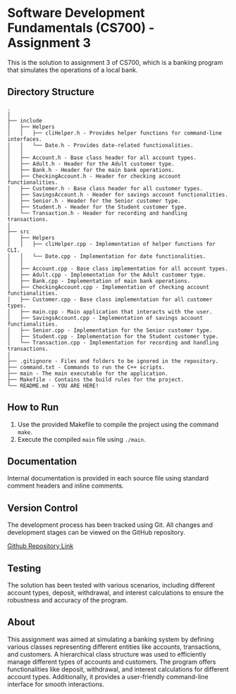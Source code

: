 # Software Development Fundamentals (CS700) - Assignment 3

This is the solution to assignment 3 of CS700, which is a banking program that simulates the operations of a local bank.

## Directory Structure
```
.
│
├── include
│   ├── Helpers
│   │   ├── cliHelper.h - Provides helper functions for command-line interfaces.
│   │   └── Date.h - Provides date-related functionalities.
│   │
│   ├── Account.h - Base class header for all account types.
│   ├── Adult.h - Header for the Adult customer type.
│   ├── Bank.h - Header for the main bank operations.
│   ├── CheckingAccount.h - Header for checking account functionalities.
│   ├── Customer.h - Base class header for all customer types.
│   ├── SavingsAccount.h - Header for savings account functionalities.
│   ├── Senior.h - Header for the Senior customer type.
│   ├── Student.h - Header for the Student customer type.
│   └── Transaction.h - Header for recording and handling transactions.
│
├── src
│   ├── Helpers
│   │   ├── cliHelper.cpp - Implementation of helper functions for CLI.
│   │   └── Date.cpp - Implementation for date functionalities.
│   │
│   ├── Account.cpp - Base class implementation for all account types.
│   ├── Adult.cpp - Implementation for the Adult customer type.
│   ├── Bank.cpp - Implementation of main bank operations.
│   ├── CheckingAccount.cpp - Implementation of checking account functionalities.
│   ├── Customer.cpp - Base class implementation for all customer types.
│   ├── main.cpp - Main application that interacts with the user.
│   ├── SavingsAccount.cpp - Implementation of savings account functionalities.
│   ├── Senior.cpp - Implementation for the Senior customer type.
│   ├── Student.cpp - Implementation for the Student customer type.
│   └── Transaction.cpp - Implementation for recording and handling transactions.
│
├── .gitignore - Files and folders to be ignored in the repository.
├── command.txt - Commands to run the C++ scripts.
├── main - The main executable for the application.
├── Makefile - Contains the build rules for the project.
└── README.md - YOU ARE HERE!
```

## How to Run

1. Use the provided Makefile to compile the project using the command `make`.
2. Execute the compiled `main` file using `./main`.

## Documentation

Internal documentation is provided in each source file using standard comment headers and inline comments.

## Version Control

The development process has been tracked using Git. All changes and development stages can be viewed on the GitHub repository.

[Github Repository Link](<https://github.com/satilog/cs700-assignment-3.git>)

## Testing

The solution has been tested with various scenarios, including different account types, deposit, withdrawal, and interest calculations to ensure the robustness and accuracy of the program.

## About

This assignment was aimed at simulating a banking system by defining various classes representing different entities like accounts, transactions, and customers. A hierarchical class structure was used to efficiently manage different types of accounts and customers. The program offers functionalities like deposit, withdrawal, and interest calculations for different account types. Additionally, it provides a user-friendly command-line interface for smooth interactions.
